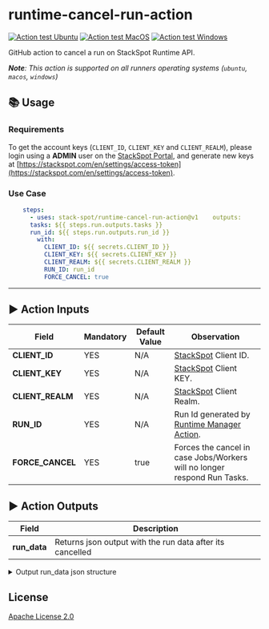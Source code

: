 # runtime-cancel-run-action

[![Action test Ubuntu](https://github.com/stack-spot/runtime-cancel-run-action/actions/workflows/action-test-ubuntu.yaml/badge.svg)](https://github.com/stack-spot/runtime-cancel-run-action/actions/workflows/action-test-ubuntu.yaml) [![Action test MacOS](https://github.com/stack-spot/runtime-cancel-run-action/actions/workflows/action-test-macos.yaml/badge.svg)](https://github.com/stack-spot/runtime-cancel-run-action/actions/workflows/action-test-macos.yaml) [![Action test Windows](https://github.com/stack-spot/runtime-cancel-run-action/actions/workflows/action-test-windows.yaml/badge.svg)](https://github.com/stack-spot/runtime-cancel-run-action/actions/workflows/action-test-windows.yaml)

GitHub action to cancel a run on StackSpot Runtime API.

_**Note**: This action is supported on all runners operating systems (`ubuntu`, `macos`, `windows`)_

## 📚 Usage

### Requirements

To get the account keys (`CLIENT_ID`, `CLIENT_KEY` and `CLIENT_REALM`), please login using a **ADMIN** user on the [StackSpot Portal](https://stackspot.com), and generate new keys at [https://stackspot.com/en/settings/access-token](https://stackspot.com/en/settings/access-token).

### Use Case

```yaml
    steps:
      - uses: stack-spot/runtime-cancel-run-action@v1    outputs:
      tasks: ${{ steps.run.outputs.tasks }}
      run_id: ${{ steps.run.outputs.run_id }}
        with:
          CLIENT_ID: ${{ secrets.CLIENT_ID }}
          CLIENT_KEY: ${{ secrets.CLIENT_KEY }}
          CLIENT_REALM: ${{ secrets.CLIENT_REALM }}
          RUN_ID: run_id
          FORCE_CANCEL: true
```

* * *

## ▶️ Action Inputs

Field | Mandatory | Default Value | Observation
------------ | ------------  | ------------- | -------------
**CLIENT_ID** | YES | N/A | [StackSpot](https://stackspot.com/en/settings/access-token) Client ID.
**CLIENT_KEY** | YES | N/A |[StackSpot](https://stackspot.com/en/settings/access-token) Client KEY.
**CLIENT_REALM** | YES | N/A |[StackSpot](https://stackspot.com/en/settings/access-token) Client Realm.
**RUN_ID** | YES | N/A | Run Id generated by [Runtime Manager Action](https://github.com/stack-spot/runtime-manager-action).
**FORCE_CANCEL** | YES | true | Forces the cancel in case Jobs/Workers will no longer respond Run Tasks.

## ▶️ Action Outputs
Field | Description
----- | -----------
**run_data** | Returns json output with the run data after its cancelled

<details>
  <summary>Output run_data json structure</summary>

  ```json
  {
    "runId": "string",
    "appId": "string",
    "infraId": "string",
    "envId": "string",
    "deploymentId": "string",
    "type": "DEPLOY",
    "status": "RUNNING",
    "createdAt": "2024-09-27T21:16:23.993Z",
    "updatedAt": "2024-09-27T21:16:23.993Z",
    "appliedPlugins": [
      {
        "pluginAppliedAlias": "string",
        "tasks": [
          {
            "id": "string",
            "type": "IAC",
            "status": "PENDING",
            "errorDetails": "string",
            "logs": "string"
          }
        ]
      }
    ]
  }
  ```
</details>

## License

[Apache License 2.0](https://github.com/stack-spot/runtime-cancel-run-action/blob/main/LICENSE)
